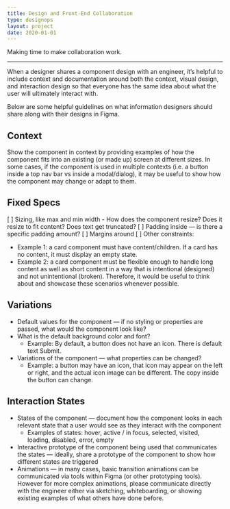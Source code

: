 ```yaml
---
title: Design and Front-End Collaboration
type: designops
layout: project
date: 2020-01-01
---
```


Making time to make collaboration work.

---

When a designer shares a component design with an engineer, it’s helpful to include context and documentation around both the context, visual design, and interaction design so that everyone has the same idea about what the user will ultimately interact with.

Below are some helpful guidelines on what information designers should share along with their designs in Figma.

## Context
Show the component in context by providing examples of how the component fits into an existing (or made up) screen at different sizes. In some cases, if the component is used in multiple contexts (i.e. a button inside a top nav bar vs inside a modal/dialog), it may be useful to show how the component may change or adapt to them.

##  Fixed Specs
[ ] Sizing, like max and min width - How does the component resize? Does it resize to fit content? Does text get truncated?
[ ] Padding inside — is there a specific padding amount?
[ ] Margins around
[ ] Other constraints:
  - Example 1: a card component must have content/children. If a card has no content, it must display an empty state.
  - Example 2: a card component must be flexible enough to handle long content as well as short content in a way that is intentional (designed) and not unintentional (broken). Therefore, it would be useful to think about and showcase these scenarios whenever possible.

## Variations
- Default values for the component — if no styling or properties are passed, what would the component look like?
- What is the default background color and font?
  - Example: By default, a button does not have an icon. There is default text Submit.
- Variations of the component  — what properties can be changed?
  - Example: a button may have an icon, that icon may appear on the left or right, and the actual icon image can be different. The copy inside the button can change.

## Interaction States
- States of the component — document how the component looks in each relevant state that a user would see as they interact with the component
  - Examples of states: hover, active / in focus, selected, visited, loading, disabled, error, empty
- Interactive prototype of the component being used that communicates the states — ideally, share a prototype of the component to show how different states are triggered
- Animations — in many cases, basic transition animations can be communicated via tools within Figma (or other prototyping tools). However for more complex animations, please communicate directly with the engineer either via sketching, whiteboarding, or showing existing examples of what others have done before.
